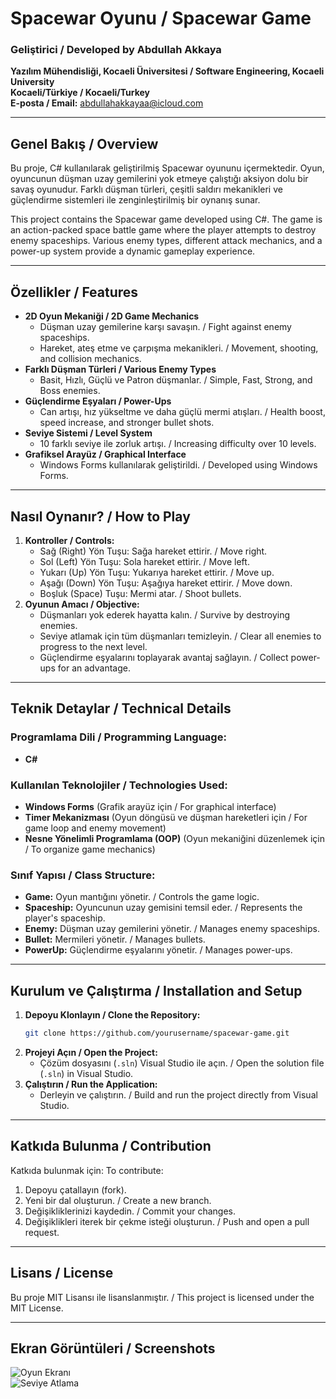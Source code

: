 # Spacewar Oyunu / Spacewar Game

### Geliştirici / Developed by Abdullah Akkaya  
**Yazılım Mühendisliği, Kocaeli Üniversitesi / Software Engineering, Kocaeli University**  
**Kocaeli/Türkiye / Kocaeli/Turkey**  
**E-posta / Email:** abdullahakkayaa@icloud.com

---

## Genel Bakış / Overview
Bu proje, C# kullanılarak geliştirilmiş Spacewar oyununu içermektedir. Oyun, oyuncunun düşman uzay gemilerini yok etmeye çalıştığı aksiyon dolu bir savaş oyunudur. Farklı düşman türleri, çeşitli saldırı mekanikleri ve güçlendirme sistemleri ile zenginleştirilmiş bir oynanış sunar.

This project contains the Spacewar game developed using C#. The game is an action-packed space battle game where the player attempts to destroy enemy spaceships. Various enemy types, different attack mechanics, and a power-up system provide a dynamic gameplay experience.

---

## Özellikler / Features
- **2D Oyun Mekaniği / 2D Game Mechanics**
  - Düşman uzay gemilerine karşı savaşın. / Fight against enemy spaceships.
  - Hareket, ateş etme ve çarpışma mekanikleri. / Movement, shooting, and collision mechanics.
- **Farklı Düşman Türleri / Various Enemy Types**
  - Basit, Hızlı, Güçlü ve Patron düşmanlar. / Simple, Fast, Strong, and Boss enemies.
- **Güçlendirme Eşyaları / Power-Ups**
  - Can artışı, hız yükseltme ve daha güçlü mermi atışları. / Health boost, speed increase, and stronger bullet shots.
- **Seviye Sistemi / Level System**
  - 10 farklı seviye ile zorluk artışı. / Increasing difficulty over 10 levels.
- **Grafiksel Arayüz / Graphical Interface**
  - Windows Forms kullanılarak geliştirildi. / Developed using Windows Forms.

---

## Nasıl Oynanır? / How to Play
1. **Kontroller / Controls:**
   - Sağ (Right) Yön Tuşu: Sağa hareket ettirir. / Move right.
   - Sol (Left) Yön Tuşu: Sola hareket ettirir. / Move left.
   - Yukarı (Up) Yön Tuşu: Yukarıya hareket ettirir. / Move up.
   - Aşağı (Down) Yön Tuşu: Aşağıya hareket ettirir. / Move down.
   - Boşluk (Space) Tuşu: Mermi atar. / Shoot bullets.
2. **Oyunun Amacı / Objective:**
   - Düşmanları yok ederek hayatta kalın. / Survive by destroying enemies.
   - Seviye atlamak için tüm düşmanları temizleyin. / Clear all enemies to progress to the next level.
   - Güçlendirme eşyalarını toplayarak avantaj sağlayın. / Collect power-ups for an advantage.

---

## Teknik Detaylar / Technical Details
### Programlama Dili / Programming Language:
- **C#**

### Kullanılan Teknolojiler / Technologies Used:
- **Windows Forms** (Grafik arayüz için / For graphical interface)
- **Timer Mekanizması** (Oyun döngüsü ve düşman hareketleri için / For game loop and enemy movement)
- **Nesne Yönelimli Programlama (OOP)** (Oyun mekaniğini düzenlemek için / To organize game mechanics)

### Sınıf Yapısı / Class Structure:
- **Game:** Oyun mantığını yönetir. / Controls the game logic.
- **Spaceship:** Oyuncunun uzay gemisini temsil eder. / Represents the player's spaceship.
- **Enemy:** Düşman uzay gemilerini yönetir. / Manages enemy spaceships.
- **Bullet:** Mermileri yönetir. / Manages bullets.
- **PowerUp:** Güçlendirme eşyalarını yönetir. / Manages power-ups.

---

## Kurulum ve Çalıştırma / Installation and Setup
1. **Depoyu Klonlayın / Clone the Repository:**
   ```bash
   git clone https://github.com/yourusername/spacewar-game.git
   ```
2. **Projeyi Açın / Open the Project:**
   - Çözüm dosyasını (`.sln`) Visual Studio ile açın. / Open the solution file (`.sln`) in Visual Studio.
3. **Çalıştırın / Run the Application:**
   - Derleyin ve çalıştırın. / Build and run the project directly from Visual Studio.

---

## Katkıda Bulunma / Contribution
Katkıda bulunmak için:
To contribute:
1. Depoyu çatallayın (fork).
2. Yeni bir dal oluşturun. / Create a new branch.
3. Değişikliklerinizi kaydedin. / Commit your changes.
4. Değişiklikleri iterek bir çekme isteği oluşturun. / Push and open a pull request.

---

## Lisans / License
Bu proje MIT Lisansı ile lisanslanmıştır. / This project is licensed under the MIT License.

---

## Ekran Görüntüleri / Screenshots
![Oyun Ekranı](path/to/screenshot1.png)  
![Seviye Atlama](path/to/screenshot2.png)  

